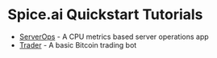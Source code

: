 # Spice.ai Quickstart Tutorials

- [ServerOps](serverops/README.md) - A CPU metrics based server operations app
- [Trader](trader/README.md) - A basic Bitcoin trading bot
